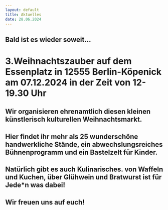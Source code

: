 ```yaml
---
layout: default
title: Aktuelles
date: 28.06.2024
---
```

## Bald ist es wieder soweit...
# 3.Weihnachtszauber auf dem Essenplatz in 12555 Berlin-Köpenick am 07.12.2024 in der Zeit von 12-19.30 Uhr

## Wir organisieren ehrenamtlich diesen kleinen künstlerisch kulturellen Weihnachtsmarkt. 
## Hier findet ihr mehr als 25 wunderschöne handwerkliche Stände, ein abwechslungsreiches Bühnenprogramm und ein Bastelzelt für Kinder.
## Natürlich gibt es auch Kulinarisches. von Waffeln und Kuchen, über Glühwein und Bratwurst ist für Jede*n was dabei!
## Wir freuen uns auf euch!



